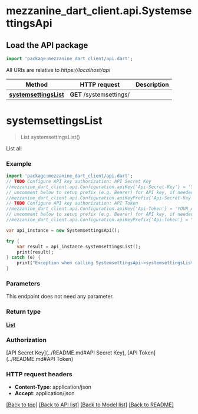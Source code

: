 # mezzanine_dart_client.api.SystemsettingsApi

## Load the API package
```dart
import 'package:mezzanine_dart_client/api.dart';
```

All URIs are relative to *https://localhost/api*

Method | HTTP request | Description
------------- | ------------- | -------------
[**systemsettingsList**](SystemsettingsApi.md#systemsettingsList) | **GET** /systemsettings/ | 


# **systemsettingsList**
> List<SystemSetting> systemsettingsList()



List all

### Example 
```dart
import 'package:mezzanine_dart_client/api.dart';
// TODO Configure API key authorization: API Secret Key
//mezzanine_dart_client.api.Configuration.apiKey{'Api-Secret-Key'} = 'YOUR_API_KEY';
// uncomment below to setup prefix (e.g. Bearer) for API key, if needed
//mezzanine_dart_client.api.Configuration.apiKeyPrefix{'Api-Secret-Key'} = "Bearer";
// TODO Configure API key authorization: API Token
//mezzanine_dart_client.api.Configuration.apiKey{'Api-Token'} = 'YOUR_API_KEY';
// uncomment below to setup prefix (e.g. Bearer) for API key, if needed
//mezzanine_dart_client.api.Configuration.apiKeyPrefix{'Api-Token'} = "Bearer";

var api_instance = new SystemsettingsApi();

try { 
    var result = api_instance.systemsettingsList();
    print(result);
} catch (e) {
    print("Exception when calling SystemsettingsApi->systemsettingsList: $e\n");
}
```

### Parameters
This endpoint does not need any parameter.

### Return type

[**List<SystemSetting>**](SystemSetting.md)

### Authorization

[API Secret Key](../README.md#API Secret Key), [API Token](../README.md#API Token)

### HTTP request headers

 - **Content-Type**: application/json
 - **Accept**: application/json

[[Back to top]](#) [[Back to API list]](../README.md#documentation-for-api-endpoints) [[Back to Model list]](../README.md#documentation-for-models) [[Back to README]](../README.md)

